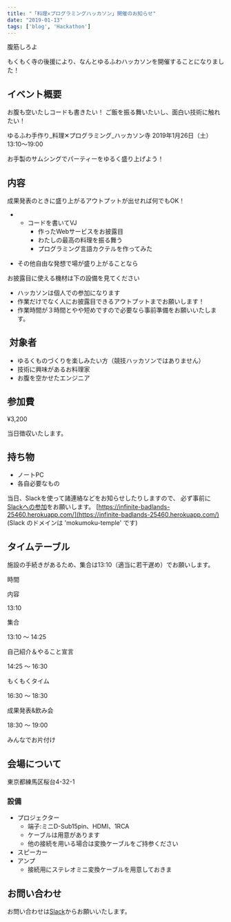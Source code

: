 ```yaml
---
title: "「料理✕プログラミングハッカソン」開催のお知らせ"
date: "2019-01-13"
tags: ['blog', 'Hackathon']
---
```


腹筋しろよ

もくもく寺の後援により、なんとゆるふわハッカソンを開催することになりました！

## イベント概要

お腹も空いたしコードも書きたい！ ご飯を振る舞いたいし、面白い技術に触れたい！

ゆるふわ手作り_料理✕プログラミング_ハッカソン寺 2019年1月26日（土）13:10〜19:00

お手製のサムシングでパーティーをゆるく盛り上げよう！

## 内容

成果発表のときに盛り上がるアウトプットが出せれば何でもOK！

- - コードを書いてVJ
    - 作ったWebサービスをお披露目
    - わたしの最高の料理を振る舞う
    - プログラミング言語カクテルを作ってみた

- その他自由な発想で場が盛り上がることなら

お披露目に使える機材は下の設備を見てください

- ハッカソンは個人での参加になります
- 作業だけでなく人にお披露目できるアウトプットまでお願いします！
- 作業時間が３時間とやや短めですので必要なら事前準備をお願いいたします。

##  対象者

- ゆるくものづくりを楽しみたい方（競技ハッカソンではありません）
- 技術に興味があるお料理家
- お腹を空かせたエンジニア

## 参加費

¥3,200

当日徴収いたします。

## 持ち物

- ノートPC
- 各自必要なもの

当日、Slackを使って諸連絡などをお知らせしたりしますので、 必ず事前に[Slackへの参加](https://infinite-badlands-25460.herokuapp.com/)をお願いします。 [https://infinite-badlands-25460.herokuapp.com/](https://infinite-badlands-25460.herokuapp.com/) (Slack のドメインは 'mokumoku-temple' です)

## タイムテーブル

施設の手続きがあるため、集合は13:10（適当に若干遅め）でお願いします。

時間

内容

13:10

集合

13:10 〜 14:25

自己紹介＆やること宣言

14:25 〜 16:30

もくもくタイム

16:30 〜 18:30

成果発表&飲み会

18:30 〜 19:00

みんなでお片付け

## 会場について

東京都練馬区桜台4-32-1

### 設備

- プロジェクター
    - 端子:ミニD-Sub15pin、HDMI、1RCA
    - ケーブルは用意があります
    - 他の接続を用いる場合は変換ケーブルをご持参ください
- スピーカー
- アンプ
    - 接続用にステレオミニ変換ケーブルを用意しておきま

## お問い合わせ

お問い合わせは[Slack](https://infinite-badlands-25460.herokuapp.com/)からお願いいたします。
